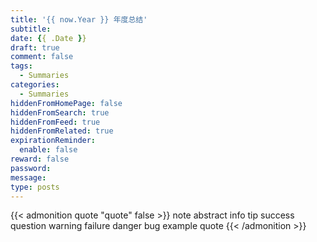 ```yaml
---
title: '{{ now.Year }} 年度总结'
subtitle:
date: {{ .Date }}
draft: true
comment: false
tags:
  - Summaries
categories:
  - Summaries
hiddenFromHomePage: false
hiddenFromSearch: true
hiddenFromFeed: true
hiddenFromRelated: true
expirationReminder:
  enable: false
reward: false
password:
message:
type: posts
---
```


{{< admonition quote "quote" false >}}
note abstract info tip success question warning failure danger bug example quote
{{< /admonition >}}

<!--more-->
